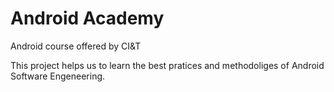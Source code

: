 # Android Academy

Android course offered by CI&amp;T

This project helps us to learn the best pratices and methodoliges of Android Software Engeneering.


